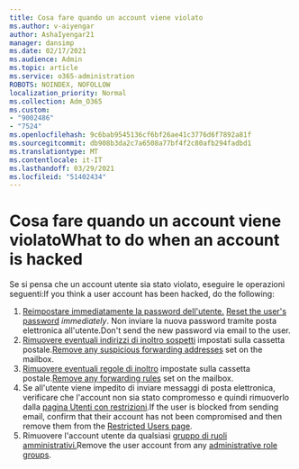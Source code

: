 ```yaml
---
title: Cosa fare quando un account viene violato
ms.author: v-aiyengar
author: AshaIyengar21
manager: dansimp
ms.date: 02/17/2021
ms.audience: Admin
ms.topic: article
ms.service: o365-administration
ROBOTS: NOINDEX, NOFOLLOW
localization_priority: Normal
ms.collection: Adm_O365
ms.custom:
- "9002486"
- "7524"
ms.openlocfilehash: 9c6bab9545136cf6bf26ae41c3776d6f7892a81f
ms.sourcegitcommit: db908b3da2c7a6508a77bf4f2c80afb294fadbd1
ms.translationtype: MT
ms.contentlocale: it-IT
ms.lasthandoff: 03/29/2021
ms.locfileid: "51402434"
---
```

# <a name="what-to-do-when-an-account-is-hacked"></a><span data-ttu-id="9a41c-102">Cosa fare quando un account viene violato</span><span class="sxs-lookup"><span data-stu-id="9a41c-102">What to do when an account is hacked</span></span>

<span data-ttu-id="9a41c-103">Se si pensa che un account utente sia stato violato, eseguire le operazioni seguenti:</span><span class="sxs-lookup"><span data-stu-id="9a41c-103">If you think a user account has been hacked, do the following:</span></span>

1. <span data-ttu-id="9a41c-104">[Reimpostare immediatamente la password dell'utente.](https://go.microsoft.com/fwlink/?linkid=2103704) </span><span class="sxs-lookup"><span data-stu-id="9a41c-104">[Reset the user's password](https://go.microsoft.com/fwlink/?linkid=2103704) *immediately*.</span></span> <span data-ttu-id="9a41c-105">Non inviare la nuova password tramite posta elettronica all'utente.</span><span class="sxs-lookup"><span data-stu-id="9a41c-105">Don't send the new password via email to the user.</span></span>
1. <span data-ttu-id="9a41c-106">[Rimuovere eventuali indirizzi di inoltro sospetti](https://go.microsoft.com/fwlink/?linkid=2103705) impostati sulla cassetta postale.</span><span class="sxs-lookup"><span data-stu-id="9a41c-106">[Remove any suspicious forwarding addresses](https://go.microsoft.com/fwlink/?linkid=2103705) set on the mailbox.</span></span>
1. <span data-ttu-id="9a41c-107">[Rimuovere eventuali regole di inoltro](https://go.microsoft.com/fwlink/?linkid=2103706) impostate sulla cassetta postale.</span><span class="sxs-lookup"><span data-stu-id="9a41c-107">[Remove any forwarding rules](https://go.microsoft.com/fwlink/?linkid=2103706) set on the mailbox.</span></span>
1. <span data-ttu-id="9a41c-108">Se all'utente viene impedito di inviare messaggi di posta elettronica, verificare che l'account non sia stato compromesso e quindi rimuoverlo dalla [pagina Utenti con restrizioni](https://go.microsoft.com/fwlink/?linkid=2103706).</span><span class="sxs-lookup"><span data-stu-id="9a41c-108">If the user is blocked from sending email, confirm that their account has not been compromised and then remove them from the [Restricted Users page](https://go.microsoft.com/fwlink/?linkid=2103706).</span></span>
1. <span data-ttu-id="9a41c-109">Rimuovere l'account utente da qualsiasi [gruppo di ruoli amministrativi.](https://go.microsoft.com/fwlink/?linkid=2092294)</span><span class="sxs-lookup"><span data-stu-id="9a41c-109">Remove the user account from any [administrative role groups](https://go.microsoft.com/fwlink/?linkid=2092294).</span></span>